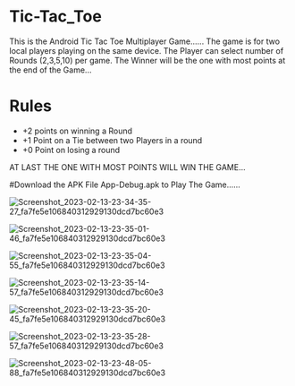 # Tic-Tac_Toe
This is the Android Tic Tac Toe Multiplayer Game......
The game is for two local players playing on the same device. The Player can select number of Rounds (2,3,5,10) per game.
The Winner will be the one with most points at the end of the Game...
# Rules 
* +2 points on winning a Round
* +1 Point on a Tie between two Players in a round 
* +0 Point on losing a round

AT LAST THE ONE WITH MOST POINTS WILL WIN THE GAME...

#Download the APK File App-Debug.apk to Play The Game......

![Screenshot_2023-02-13-23-34-35-27_fa7fe5e106840312929130dcd7bc60e3](https://user-images.githubusercontent.com/123265441/218542136-dfbe6ef5-e501-459f-8de8-370873200365.jpg)

![Screenshot_2023-02-13-23-35-01-46_fa7fe5e106840312929130dcd7bc60e3](https://user-images.githubusercontent.com/123265441/218542162-58bce453-033a-4c8f-b2f3-6d9e516ef053.jpg)

![Screenshot_2023-02-13-23-35-04-55_fa7fe5e106840312929130dcd7bc60e3](https://user-images.githubusercontent.com/123265441/218542186-d11d5cda-7549-4b88-a7f0-5c3f0e6f884e.jpg)

![Screenshot_2023-02-13-23-35-14-57_fa7fe5e106840312929130dcd7bc60e3](https://user-images.githubusercontent.com/123265441/218542214-12aab980-73ea-4e1f-90e0-17b2d39444a2.jpg)

![Screenshot_2023-02-13-23-35-20-45_fa7fe5e106840312929130dcd7bc60e3](https://user-images.githubusercontent.com/123265441/218542242-f7a865c7-03a4-4961-8be1-a3c292a073e2.jpg)

![Screenshot_2023-02-13-23-35-28-57_fa7fe5e106840312929130dcd7bc60e3](https://user-images.githubusercontent.com/123265441/218542255-046d2956-dc91-4f84-90e3-d72ba80f1181.jpg)

![Screenshot_2023-02-13-23-48-05-88_fa7fe5e106840312929130dcd7bc60e3](https://user-images.githubusercontent.com/123265441/218542269-2887c6c0-522c-402a-ace7-d30a7b4ac49c.jpg)
